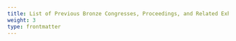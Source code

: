 ```yaml
---
title: List of Previous Bronze Congresses, Proceedings, and Related Exhibitions
weight: 3
type: frontmatter
---
```


